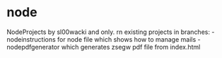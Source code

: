 # node
NodeProjects by sl00wacki and only.
rn existing projects in branches:
-nodeinstructions for node file which shows how to manage mails
-nodepdfgenerator which generates zsegw pdf file from index.html
